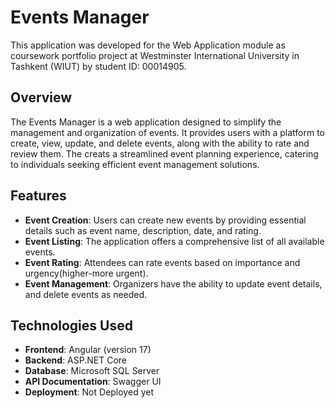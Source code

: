 # Events Manager

This application was developed for the Web Application module as coursework portfolio project at Westminster International University in Tashkent (WIUT) by student ID: 00014905.

## Overview

The Events Manager is a web application designed to simplify the management and organization of events. It provides users with a platform to create, view, update, and delete events, along with the ability to rate and review them. The creats a streamlined event planning experience, catering to individuals seeking efficient event management solutions.

## Features

- **Event Creation**: Users can create new events by providing essential details such as event name, description, date, and rating.
- **Event Listing**: The application offers a comprehensive list of all available events.
- **Event Rating**: Attendees can rate events based on importance and urgency(higher-more urgent).
- **Event Management**: Organizers have the ability to update event details, and delete events as needed.

## Technologies Used

- **Frontend**: Angular (version 17)
- **Backend**: ASP.NET Core
- **Database**: Microsoft SQL Server
- **API Documentation**: Swagger UI
- **Deployment**: Not Deployed yet






